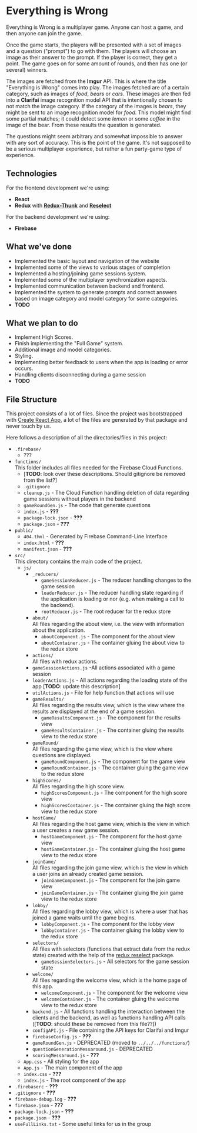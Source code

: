 # Everything is Wrong

Everything is Wrong is a multiplayer game. Anyone can host a game, and then anyone can join the game.

Once the game starts, the players will be presented with a set of images and a question ("prompt") to go with them. The players will choose an image as their answer to the prompt. If the player is correct, they get a point. The game goes on for some amount of rounds, and then has one (or several) winners.

The images are fetched from the <b>Imgur</b> API. This is where the title "Everything is Wrong" comes into play.
The images fetched are of a certain category, such as images of <i>food</i>, <i>bears</i> or <i>cars</i>. These images are then fed into a <b>Clarifai</b> image recognition model API that is intentionally chosen to not match the image category. If the category of the images is <i>bears</i>, they might be sent to an image recognition model for <i>food</i>. This model might find some partial matches; it could detect some <i>lemon</i> or some <i>coffee</i> in the image of the bear. From these results the question is generated.

The questions might seem arbitrary and somewhat impossible to answer with any sort of accuracy. This is the point of the game. It's not supposed to be a serious multiplayer experience, but rather a fun party-game type of experience. 

## Technologies

For the frontend development we're using:
- <b>React</b>
- <b>Redux</b> with [**Redux-Thunk**](https://github.com/reduxjs/redux-thunk) and [**Reselect**](https://github.com/reduxjs/reselect)

For the backend development we're using:
- <b>Firebase</b>

## What we've done

- Implemented the basic layout and navigation of the website
- Implemented some of the views to various stages of completion
- Implemented a hosting/joining game sessions system.
- Implemented some of the multiplayer synchronization aspects.
- Implemented communication between backend and frontend.
- Implemented the system to generate prompts and correct answers based on image category and model category for some categories.
- <b>TODO</b>

## What we plan to do

- Implement High Scores.
- Finish implementing the "Full Game" system.
- Additional image and model categories.
- Styling.
- Implementing better feedback to users when the app is loading or error occurs.
- Handling clients disconnecting during a game session
- <b>TODO</b>

## File Structure
This project consists of a lot of files. Since the project was bootstrapped with [Create React App](https://github.com/facebook/create-react-app), a lot of the files are generated by that package and never touch by us.

Here follows a description of all the directories/files in this project:

- `.firebase/`
  - ???
- `functions/` <br> This folder includes all files needed for the Firebase Cloud Functions.
  - [**TODO**: look over these descriptions. Should gitignore be removed from the list?]
  - `.gitignore`
  - `cleanup.js` - The Cloud Function handling deletion of data regarding game sessions without players in the backend
  - `gameRoundGen.js` - The code that generate questions
  - `index.js` - **???**
  - `package-lock.json` - **???**
  - `package.json` - **???**
- `public/`
  - `404.thml` - Generated by Firebase Command-Line Interface
  - `index.html` - **???**
  - `manifest.json` - **???**
- `src/` <br> This directory contains the main code of the project.
  - `js/`
    - `_reducers/`
      - `gameSessionReducer.js` - The reducer handling changes to the game session
      - `loaderReducer.js` - The reducer handling state regarding if the application is loading or nor (e.g. when making a call to the backend).
      - `rootReducer.js` - The root reducer for the redux store
    - `about/` <br> All files regarding the about view, i.e. the view with information about the application.
      - `aboutComponent.js` - The component for the about view
      - `aboutContainer.js` - The container gluing the about view to the redux store
    -  `actions/` <br> All files with redux actions.
      - `gameSessionActions.js` -All actions associated with a game session
      - `loaderActions.js` - All actions regarding the loading state of the app [**TODO**: update this description]
      - `utilActions.js` - File for help function that actions will use
    - `gameResults/` <br> All files regarding the results view, which is the view where the results are displayed at the end of a game session.
      - `gameResultsComponent.js` - The component for the results view
      - `gameResultsContainer.js` - The container gluing the results view to the redux store
    - `gameRound/` <br> All files regarding the game view, which is the view where questions are displayed.
      - `gameRoundComponent.js` - The component for the game view
      - `gameRoundContainer.js` - The container gluing the game view to the redux store
    - `highScores/` <br> All files regarding the high score view.
      - `highScoresComponent.js` - The component for the high score view
      - `highScoresContainer.js` - The container gluing the high score view to the redux store
    - `hostGame/` <br> All files regarding the host game view, which is the view in which a user creates a new game session.
      - `hostGameComponent.js` - The component for the host game view
      - `hostGameContainer.js` - The container gluing the host game view to the redux store
    - `joinGame/` <br> All files regarding the join game view, which is the view in which a user joins an already created game session.
      - `joinGameComponent.js` - The component for the join game view
      - `joinGameContainer.js` - The container gluing the join game view to the redux store
    - `lobby/` <br> All files regarding the lobby view, which is where a user that has joined a game waits until the game begins.
      - `lobbyComponent.js` - The component for the lobby view
      - `lobbyContainer.js` - The container gluing the lobby view to the redux store
    - `selectors/` <br> All files with selectors (functions that extract data from the redux state) created with the help of the [redux reselect](https://github.com/reduxjs/reselect) package.
      - `gameSessionSelectors.js` - All selectors for the game session state
    - `welcome/` <br> All files regarding the welcome view, which is the home page of this app.
      - `welcomeComponent.js` - The component for the welcome view
      - `welcomeContainer.js` - The container gluing the welcome view to the redux store
    - `backend.js` - All functions handling the interaction between the clients and the backend, as well as functions handling API calls ([**TODO**: should these be removed from this file??])
    - `configAPI.js` - File containing the API keys for Clarifai and Imgur
    - `firebaseConfig.js` - **???**
    - `gameRoundGen.js` - DEPRECATED (moved to `../../../functions/`)
    - `questionGenerationMessaround.js` - DEPRECATED
    - `scoringMessaround.js` - **???**
  - `App.css` - All styling for the app
  - `App.js` - The main component of the app
  - `index.css` - **???**
  - `index.js` - The root component of the app
- `.firebaserc` - **???**
- `.gitignore` - **???**
- `firebase-debug.log` - **???**
- `firebase.json` - **???**
- `package-lock.json` - **???**
- `package.json` - **???**
- `useFullLinks.txt` - Some useful links for us in the group
